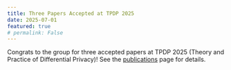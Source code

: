 ```yaml
---
title: Three Papers Accepted at TPDP 2025
date: 2025-07-01
featured: true
# permalink: False
---
```


Congrats to the group for three accepted papers at TPDP 2025 (Theory
and Practice of Differential Privacy)! See the
[publications](/publications/) page for details.
